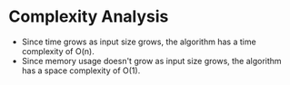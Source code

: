 # Complexity Analysis

- Since time grows as input size grows, the algorithm has a time complexity of O(n).
- Since memory usage doesn't grow as input size grows, the algorithm has a space complexity of O(1).
